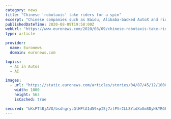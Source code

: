 ```yaml
---
category: news
title: "Chinese 'robotaxis' take riders for a spin"
excerpt: "Chinese companies such as Baidu, Alibaba-backed AutoX and ride ... Chinese consumers were lining up for a spin in DiDi Chuxing's self-driving taxis at a Shanghai pilot project launched in June."
publishedDateTime: 2020-08-09T19:58:00Z
webUrl: "https://www.euronews.com/2020/08/09/chinese-robotaxis-take-riders-for-a-spin"
type: article

provider:
  name: Euronews
  domain: euronews.com

topics:
  - AI in Autos
  - AI

images:
  - url: "https://static.euronews.com/articles/stories/04/87/45/12/1000x563_cmsv2_99512ff6-54ab-5902-b17f-9ff5f127ed64-4874512.jpg"
    width: 1000
    height: 563
    isCached: true

secured: "bKsPT4BjAVO/bsdhgryLGlHPtA1d59xpISj7zlPVrCLL8YidXoGmSDyNkYRGBwphVMDp+/z2hdw3I++//quZARCLWelz0g9G4tFsI5uZoblYazY1u2UiW5/Xi35PO8vHslYTXVZMGo/xhka4upVfphOWXU9cCXIGpkTMJitHrTdrt6bs1QCQ6HHlPwnxCavUqI+4agdxQX0JjKvnTt0y9/xuPZ6rufc9P53K48ksWxH//Pac6RF0tQGnhoCekf8bd8HilojI8B5K5BcKkyVzZMWh3UzFw8FsbyKZjwGzGVlaPXHPXT46l6KWeUUVBHYjhG1+IrU5JLlcISVPdkI4mw==;5n2Z7xF5tVfSXyg4VLswoA=="
---
```


